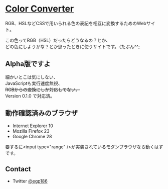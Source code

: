# [Color Converter](http://egy186.github.io/colorconverter)

RGB、HSLなどCSSで用いられる色の表記を相互に変換するためのWebサイト。

この色ってRGB（HSL）だったらどうなるの？とか、  
どの色にしようかな？とか思ったときに使うサイトです。（たぶん^^;

## Alpha版ですよ

細かいとこは気にしない、  
JavaScriptも実行速度無視、  
<del>RGBからの変換にしか対応してない。</del>  
Version 0.1.0 で対応済。

## 動作確認済みのブラウザ

* Internet Explorer 10
* Mozilla Firefox 23
* Google Chrome 28

要するに&lt;input type="range" /&gt;が実装されているモダンブラウザなら動くはずです。

## Contact

 * Twitter [@egp186](http://twitter.com/egp186)
